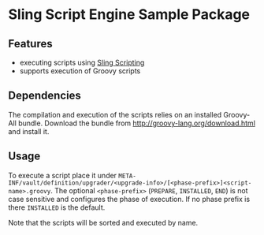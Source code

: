 # Sling Script Engine Sample Package

## Features

- executing scripts using [Sling Scripting](https://sling.apache.org/documentation/bundles/scripting.html)
- supports execution of Groovy scripts

## Dependencies

The compilation and execution of the scripts relies on an installed Groovy-All bundle. Download the bundle from http://groovy-lang.org/download.html and install it.

## Usage

To execute a script place it under `META-INF/vault/definition/upgrader/<upgrade-info>/[<phase-prefix>]<script-name>.groovy`. The optional `<phase-prefix>` (`PREPARE`, `INSTALLED`, `END`) is not case sensitive and configures the phase of execution. If no phase prefix is there `INSTALLED` is the default. 

Note that the scripts will be sorted and executed by name.


